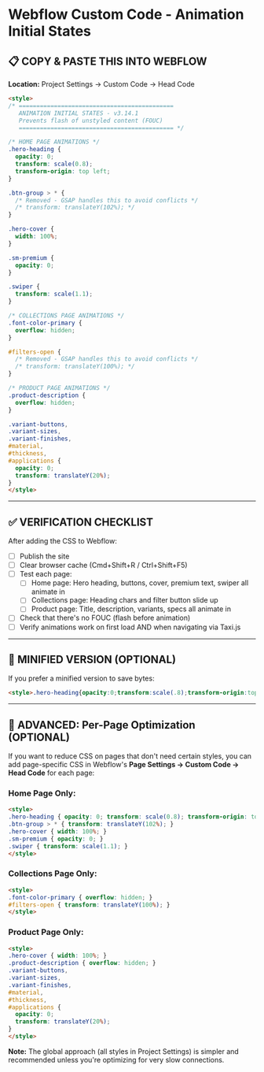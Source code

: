 # Webflow Custom Code - Animation Initial States

## 📋 COPY & PASTE THIS INTO WEBFLOW

**Location:** Project Settings → Custom Code → Head Code

```html
<style>
/* ============================================
   ANIMATION INITIAL STATES - v3.14.1
   Prevents flash of unstyled content (FOUC)
   ============================================ */

/* HOME PAGE ANIMATIONS */
.hero-heading {
  opacity: 0;
  transform: scale(0.8);
  transform-origin: top left;
}

.btn-group > * {
  /* Removed - GSAP handles this to avoid conflicts */
  /* transform: translateY(102%); */
}

.hero-cover {
  width: 100%;
}

.sm-premium {
  opacity: 0;
}

.swiper {
  transform: scale(1.1);
}

/* COLLECTIONS PAGE ANIMATIONS */
.font-color-primary {
  overflow: hidden;
}

#filters-open {
  /* Removed - GSAP handles this to avoid conflicts */
  /* transform: translateY(100%); */
}

/* PRODUCT PAGE ANIMATIONS */
.product-description {
  overflow: hidden;
}

.variant-buttons,
.variant-sizes,
.variant-finishes,
#material,
#thickness,
#applications {
  opacity: 0;
  transform: translateY(20%);
}
</style>
```

---

## ✅ VERIFICATION CHECKLIST

After adding the CSS to Webflow:

- [ ] Publish the site
- [ ] Clear browser cache (Cmd+Shift+R / Ctrl+Shift+F5)
- [ ] Test each page:
  - [ ] Home page: Hero heading, buttons, cover, premium text, swiper all animate in
  - [ ] Collections page: Heading chars and filter button slide up
  - [ ] Product page: Title, description, variants, specs all animate in
- [ ] Check that there's no FOUC (flash before animation)
- [ ] Verify animations work on first load AND when navigating via Taxi.js

---

## 📝 MINIFIED VERSION (OPTIONAL)

If you prefer a minified version to save bytes:

```html
<style>.hero-heading{opacity:0;transform:scale(.8);transform-origin:top left}.btn-group>*{transform:translateY(102%)}.hero-cover{width:100%}.sm-premium{opacity:0}.swiper{transform:scale(1.1)}.font-color-primary{overflow:hidden}#filters-open{transform:translateY(100%)}.product-description{overflow:hidden}.variant-buttons,.variant-sizes,.variant-finishes,#material,#thickness,#applications{opacity:0;transform:translateY(20%)}</style>
```

---

## 🔧 ADVANCED: Per-Page Optimization (OPTIONAL)

If you want to reduce CSS on pages that don't need certain styles, you can add page-specific CSS in Webflow's **Page Settings → Custom Code → Head Code** for each page:

### Home Page Only:
```html
<style>
.hero-heading { opacity: 0; transform: scale(0.8); transform-origin: top left; }
.btn-group > * { transform: translateY(102%); }
.hero-cover { width: 100%; }
.sm-premium { opacity: 0; }
.swiper { transform: scale(1.1); }
</style>
```

### Collections Page Only:
```html
<style>
.font-color-primary { overflow: hidden; }
#filters-open { transform: translateY(100%); }
</style>
```

### Product Page Only:
```html
<style>
.hero-cover { width: 100%; }
.product-description { overflow: hidden; }
.variant-buttons,
.variant-sizes,
.variant-finishes,
#material,
#thickness,
#applications {
  opacity: 0;
  transform: translateY(20%);
}
</style>
```

**Note:** The global approach (all styles in Project Settings) is simpler and recommended unless you're optimizing for very slow connections.

